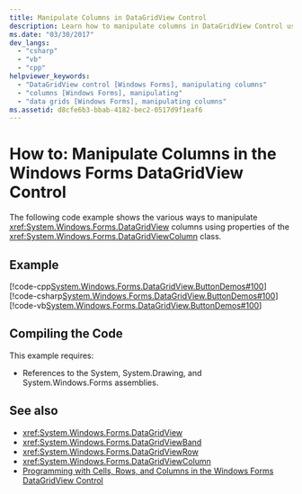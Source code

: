 ```yaml
---
title: Manipulate Columns in DataGridView Control
description: Learn how to manipulate columns in DataGridView Control using the properties of the DataGridViewColumn class.
ms.date: "03/30/2017"
dev_langs:
  - "csharp"
  - "vb"
  - "cpp"
helpviewer_keywords:
  - "DataGridView control [Windows Forms], manipulating columns"
  - "columns [Windows Forms], manipulating"
  - "data grids [Windows Forms], manipulating columns"
ms.assetid: d8cfe6b3-bbab-4182-bec2-0517d9f1eaf6
---
```


# How to: Manipulate Columns in the Windows Forms DataGridView Control

The following code example shows the various ways to manipulate <xref:System.Windows.Forms.DataGridView> columns using properties of the <xref:System.Windows.Forms.DataGridViewColumn> class.

## Example

[!code-cpp[System.Windows.Forms.DataGridView.ButtonDemos#100](~/samples/snippets/cpp/VS_Snippets_Winforms/System.Windows.Forms.DataGridView.ButtonDemos/CPP/DataGridViewColumnDemo.cpp#100)]
[!code-csharp[System.Windows.Forms.DataGridView.ButtonDemos#100](~/samples/snippets/csharp/VS_Snippets_Winforms/System.Windows.Forms.DataGridView.ButtonDemos/CS/DataGridViewColumnDemo.cs#100)]
[!code-vb[System.Windows.Forms.DataGridView.ButtonDemos#100](~/samples/snippets/visualbasic/VS_Snippets_Winforms/System.Windows.Forms.DataGridView.ButtonDemos/VB/datagridviewcolumndemo.vb#100)]

## Compiling the Code

This example requires:

- References to the System, System.Drawing, and System.Windows.Forms assemblies.

## See also

- <xref:System.Windows.Forms.DataGridView>
- <xref:System.Windows.Forms.DataGridViewBand>
- <xref:System.Windows.Forms.DataGridViewRow>
- <xref:System.Windows.Forms.DataGridViewColumn>
- [Programming with Cells, Rows, and Columns in the Windows Forms DataGridView Control](programming-with-cells-rows-and-columns-in-the-datagrid.md)
